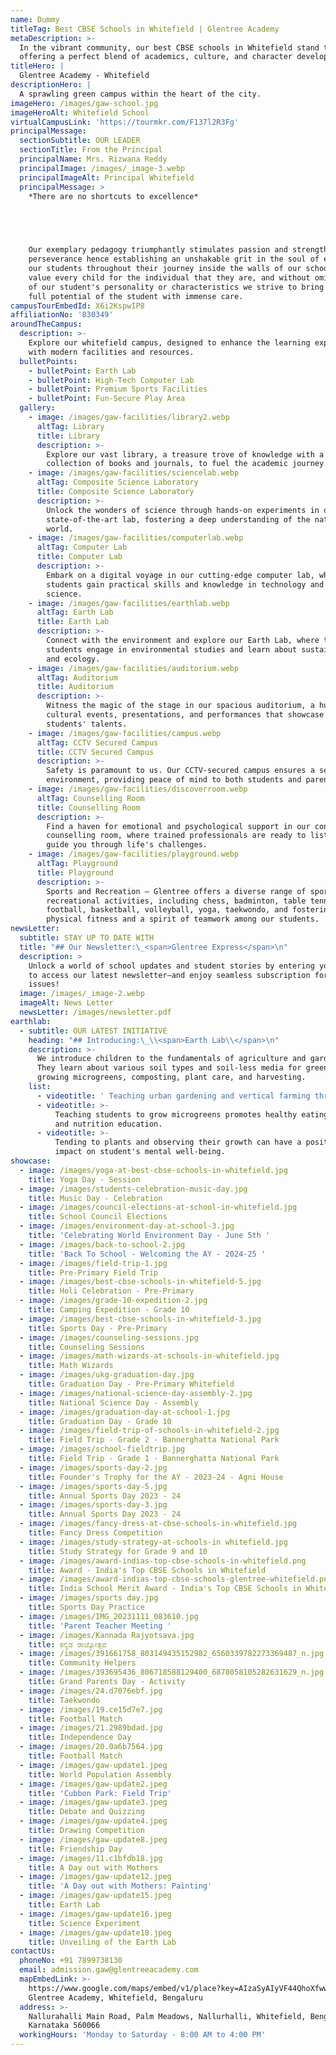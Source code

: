 ```yaml
---
name: Dummy
titleTag: Best CBSE Schools in Whitefield | Glentree Academy
metaDescription: >-
  In the vibrant community, our best CBSE schools in Whitefield stand tall by
  offering a perfect blend of academics, culture, and character development.
titleHero: |
  Glentree Academy - Whitefield
descriptionHero: |
  A sprawling green campus within the heart of the city.
imageHero: /images/gaw-school.jpg
imageHeroAlt: Whitefield School
virtualCampusLink: 'https://tourmkr.com/F137l2R3Fg'
principalMessage:
  sectionSubtitle: OUR LEADER
  sectionTitle: From the Principal
  principalName: Mrs. Rizwana Reddy
  principalImage: /images/_image-3.webp
  principalImageAlt: Principal Whitefield
  principalMessage: >
    *There are no shortcuts to excellence*


    ‎ ‎


    Our exemplary pedagogy triumphantly stimulates passion and strengthens their
    perseverance hence establishing an unshakable grit in the soul of each of
    our students throughout their journey inside the walls of our schools. We
    value every child for the individual that they are, and without omitting any
    of our student's personality or characteristics we strive to bring out the
    full potential of the student with immense care.
campusTourEmbedId: X6i2KspwIP8
affiliationNo: '830349'
aroundTheCampus:
  description: >-
    Explore our whitefield campus, designed to enhance the learning experience
    with modern facilities and resources.
  bulletPoints:
    - bulletPoint: Earth Lab
    - bulletPoint: High-Tech Computer Lab
    - bulletPoint: Premium Sports Facilities
    - bulletPoint: Fun-Secure Play Area
  gallery:
    - image: /images/gaw-facilities/library2.webp
      altTag: Library
      title: Library
      description: >-
        Explore our vast library, a treasure trove of knowledge with a diverse
        collection of books and journals, to fuel the academic journey.
    - image: /images/gaw-facilities/sciencelab.webp
      altTag: Composite Science Laboratory
      title: Composite Science Laboratory
      description: >-
        Unlock the wonders of science through hands-on experiments in our
        state-of-the-art lab, fostering a deep understanding of the natural
        world.
    - image: /images/gaw-facilities/computerlab.webp
      altTag: Computer Lab
      title: Computer Lab
      description: >-
        Embark on a digital voyage in our cutting-edge computer lab, where
        students gain practical skills and knowledge in technology and computer
        science.
    - image: /images/gaw-facilities/earthlab.webp
      altTag: Earth Lab
      title: Earth Lab
      description: >-
        Connect with the environment and explore our Earth Lab, where the
        students engage in environmental studies and learn about sustainability
        and ecology.
    - image: /images/gaw-facilities/auditorium.webp
      altTag: Auditorium
      title: Auditorium
      description: >-
        Witness the magic of the stage in our spacious auditorium, a hub for
        cultural events, presentations, and performances that showcase our
        students' talents.
    - image: /images/gaw-facilities/campus.webp
      altTag: CCTV Secured Campus
      title: CCTV Secured Campus
      description: >-
        Safety is paramount to us. Our CCTV-secured campus ensures a secure
        environment, providing peace of mind to both students and parents.
    - image: /images/gaw-facilities/discoverroom.webp
      altTag: Counselling Room
      title: Counselling Room
      description: >-
        Find a haven for emotional and psychological support in our confidential
        counselling room, where trained professionals are ready to listen and
        guide you through life's challenges.
    - image: /images/gaw-facilities/playground.webp
      altTag: Playground
      title: Playground
      description: >-
        Sports and Recreation – Glentree offers a diverse range of sports and
        recreational activities, including chess, badminton, table tennis,
        football, basketball, volleyball, yoga, taekwondo, and fostering
        physical fitness and a spirit of teamwork among our students.
newsLetter:
  subtitle: STAY UP TO DATE WITH
  title: "## Our Newsletter:\_<span>Glentree Express</span>\n"
  description: >
    Unlock a world of school updates and student stories by entering your email
    to access our latest newsletter—and enjoy seamless subscription for future
    issues!
  image: /images/_image-2.webp
  imageAlt: News Letter
  newsLetter: /images/newsletter.pdf
earthlab:
  - subtitle: OUR LATEST INITIATIVE
    heading: "## Introducing:\_\\<span>Earth Lab\\</span>\n"
    description: >-
      We introduce children to the fundamentals of agriculture and gardening.
      They learn about various soil types and soil-less media for greenery,
      growing microgreens, composting, plant care, and harvesting.
    list:
      - videotitle: ' Teaching urban gardening and vertical farming through microgreens and house plants.'
      - videotitle: >-
          Teaching students to grow microgreens promotes healthy eating habits
          and nutrition education. 
      - videotitle: >-
          Tending to plants and observing their growth can have a positive
          impact on student's mental well-being.
showcase:
  - image: /images/yoga-at-best-cbse-schools-in-whitefield.jpg
    title: Yoga Day - Session
  - image: /images/students-celebration-music-day.jpg
    title: Music Day - Celebration
  - image: /images/council-elections-at-school-in-whitefield.jpg
    title: School Council Elections
  - image: /images/environment-day-at-school-3.jpg
    title: 'Celebrating World Environment Day - June 5th '
  - image: /images/back-to-school-2.jpg
    title: 'Back To School - Welcoming the AY - 2024-25 '
  - image: /images/field-trip-1.jpg
    title: Pre-Primary Field Trip
  - image: /images/best-cbse-schools-in-whitefield-5.jpg
    title: Holi Celebration - Pre-Primary
  - image: /images/grade-10-expedition-2.jpg
    title: Camping Expedition - Grade 10
  - image: /images/best-cbse-schools-in-whitefield-3.jpg
    title: Sports Day - Pre-Primary
  - image: /images/counseling-sessions.jpg
    title: Counseling Sessions
  - image: /images/math-wizards-at-schools-in-whitefield.jpg
    title: Math Wizards
  - image: /images/ukg-graduation-day.jpg
    title: Graduation Day - Pre-Primary Whitefield
  - image: /images/national-science-day-assembly-2.jpg
    title: National Science Day - Assembly
  - image: /images/graduation-day-at-school-1.jpg
    title: Graduation Day - Grade 10
  - image: /images/field-trip-of-schools-in-whitefield-2.jpg
    title: Field Trip - Grade 2 - Bannerghatta National Park
  - image: /images/school-fieldtrip.jpg
    title: Field Trip - Grade 1 - Bannerghatta National Park
  - image: /images/sports-day-2.jpg
    title: Founder's Trophy for the AY - 2023-24 - Agni House
  - image: /images/sports-day-5.jpg
    title: Annual Sports Day 2023 - 24
  - image: /images/sports-day-3.jpg
    title: Annual Sports Day 2023 - 24
  - image: /images/fancy-dress-at-cbse-schools-in-whitefield.jpg
    title: Fancy Dress Competition
  - image: /images/study-strategy-at-schools-in whitefield.jpg
    title: Study Strategy for Grade 9 and 10
  - image: /images/award-indias-top-cbse-schools-in-whitefield.png
    title: Award - India's Top CBSE Schools in Whitefield
  - image: /images/award-indias-top-cbse-schools-glentree-whitefield.png
    title: India School Merit Award - India's Top CBSE Schools in Whitefield
  - image: /images/sports day.jpg
    title: Sports Day Practice
  - image: /images/IMG_20231111_083610.jpg
    title: 'Parent Teacher Meeting '
  - image: /images/Kannada Rajyotsava.jpg
    title: ಕನ್ನಡ ರಾಜ್ಯೋತ್ಸವ
  - image: /images/391661758_803149435152982_6560339782273369487_n.jpg
    title: Community Helpers
  - image: /images/393695436_806718588129400_6878058105282631629_n.jpg
    title: Grand Parents Day - Activity
  - image: /images/24.d7076ebf.jpg
    title: Taekwondo
  - image: /images/19.ce15d7e7.jpg
    title: Football Match
  - image: /images/21.2989bdad.jpg
    title: Independence Day
  - image: /images/20.0a6b7564.jpg
    title: Football Match
  - image: /images/gaw-update1.jpeg
    title: World Population Assembly
  - image: /images/gaw-update2.jpeg
    title: 'Cubbon Park: Field Trip'
  - image: /images/gaw-update3.jpeg
    title: Debate and Quizzing
  - image: /images/gaw-update4.jpeg
    title: Drawing Competition
  - image: /images/gaw-update8.jpeg
    title: Friendship Day
  - image: /images/11.c1bfdb18.jpg
    title: A Day out with Mothers
  - image: /images/gaw-update12.jpeg
    title: 'A Day out with Mothers: Painting'
  - image: /images/gaw-update15.jpeg
    title: Earth Lab
  - image: /images/gaw-update16.jpeg
    title: Science Experiment
  - image: /images/gaw-update18.jpeg
    title: Unveiling of the Earth Lab
contactUs:
  phoneNo: +91 7899738130
  email: admission.gaw@glentreeacademy.com
  mapEmbedLink: >-
    https://www.google.com/maps/embed/v1/place?key=AIzaSyAIyVF44QhoXfwwKHLd1h3N49cQTHS0Yvw&q=Whitefield
    Glentree Academy, Whitefield, Bengaluru
  address: >-
    Nallurahalli Main Road, Palm Meadows, Nallurhalli, Whitefield, Bengaluru,
    Karnataka 560066
  workingHours: 'Monday to Saturday - 8:00 AM to 4:00 PM'
---
```


